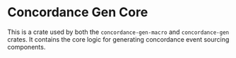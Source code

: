 # Concordance Gen Core
This is a crate used by both the `concordance-gen-macro` and `concordance-gen` crates. It contains the core logic for generating concordance event sourcing components.